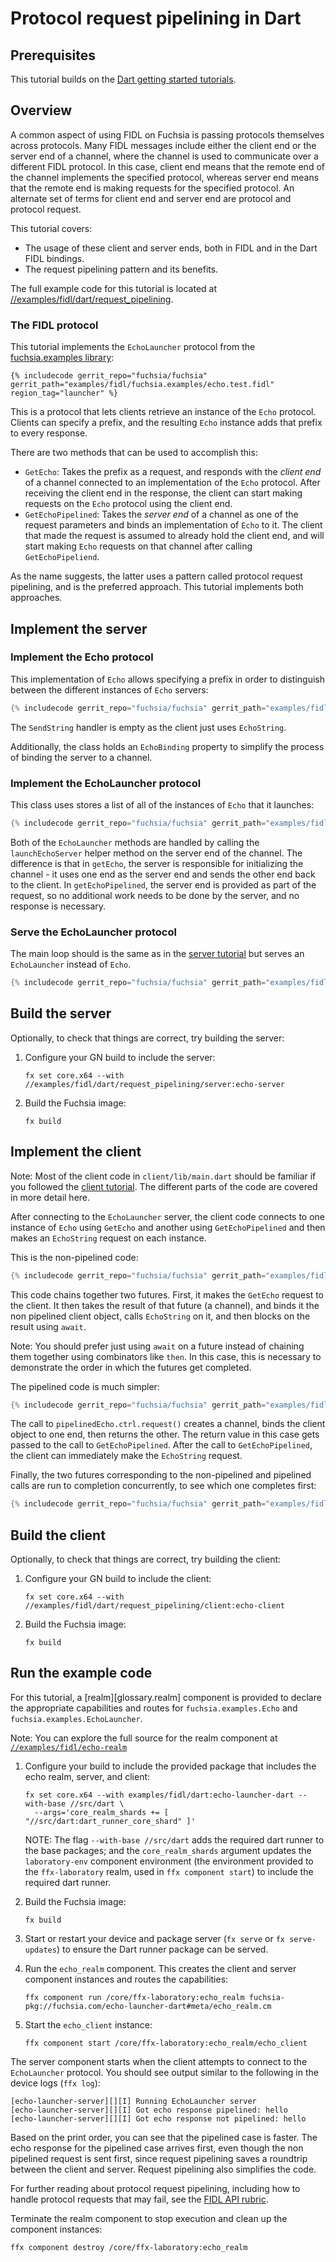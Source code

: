 # Protocol request pipelining in Dart

## Prerequisites

This tutorial builds on the [Dart getting started tutorials][overview].

## Overview

<!-- TODO(fxbug.dev/58758) <<../../common/pipelining/overview.md>> -->

A common aspect of using FIDL on Fuchsia is passing protocols themselves across
protocols. Many FIDL messages include either the client end or the server end of
a channel, where the channel is used to communicate over a different FIDL
protocol. In this case, client end means that the remote end of the channel
implements the specified protocol, whereas server end means that the remote end
is making requests for the specified protocol. An alternate set of terms for
client end and server end are protocol and protocol request.

This tutorial covers:

* The usage of these client and server ends, both in FIDL and in the Dart
  FIDL bindings.
* The request pipelining pattern and its benefits.

The full example code for this tutorial is located at
[//examples/fidl/dart/request_pipelining][src].

### The FIDL protocol

<!-- TODO(fxbug.dev/58758) <<../../common/pipelining/launcher.md>> -->

This tutorial implements the `EchoLauncher` protocol from the
[fuchsia.examples library][examples-fidl]:

```fidl
{% includecode gerrit_repo="fuchsia/fuchsia" gerrit_path="examples/fidl/fuchsia.examples/echo.test.fidl" region_tag="launcher" %}
```

This is a protocol that lets clients retrieve an instance of the `Echo`
protocol. Clients can specify a prefix, and the resulting `Echo` instance
adds that prefix to every response.

There are two methods that can be used to accomplish this:

* `GetEcho`: Takes the prefix as a request, and responds with the *client end* of
  a channel connected to an implementation of the `Echo` protocol. After
  receiving the client end in the response, the client can start making requests
  on the `Echo` protocol using the client end.
* `GetEchoPipelined`: Takes the *server end* of a channel as one of the request
  parameters and binds an implementation of `Echo` to it. The client that
  made the request is assumed to already hold the client end, and will
  start making `Echo` requests on that channel after calling `GetEchoPipeliend`.

As the name suggests, the latter uses a pattern called protocol request
pipelining, and is the preferred approach. This tutorial implements both
approaches.

## Implement the server

### Implement the Echo protocol

This implementation of `Echo` allows specifying a prefix in order to
distinguish between the different instances of `Echo` servers:

```dart
{% includecode gerrit_repo="fuchsia/fuchsia" gerrit_path="examples/fidl/dart/request_pipelining/server/lib/main.dart" region_tag="echo-impl" %}
```

The `SendString` handler is empty as the client just uses `EchoString`.

Additionally, the class holds an `EchoBinding` property to simplify the process of binding the
server to a channel.

### Implement the EchoLauncher protocol

This class uses stores a list of all of the instances of `Echo` that it launches:

```dart
{% includecode gerrit_repo="fuchsia/fuchsia" gerrit_path="examples/fidl/dart/request_pipelining/server/lib/main.dart" region_tag="launcher-impl" %}
```

Both of the `EchoLauncher` methods are handled by calling the `launchEchoServer` helper method on
the server end of the channel. The difference is that in `getEcho`, the server is responsible for
initializing the channel - it uses one end as the server end and sends the other end back to the
client. In `getEchoPipelined`, the server end is provided as part of the request, so no additional
work needs to be done by the server, and no response is necessary.

### Serve the EchoLauncher protocol

The main loop should is the same as in the
[server tutorial][server-tut-main] but serves an `EchoLauncher` instead of `Echo`.

```dart
{% includecode gerrit_repo="fuchsia/fuchsia" gerrit_path="examples/fidl/dart/request_pipelining/server/lib/main.dart" region_tag="main" %}
```

## Build the server

Optionally, to check that things are correct, try building the server:

1. Configure your GN build to include the server:

   ```posix-terminal
   fx set core.x64 --with //examples/fidl/dart/request_pipelining/server:echo-server
   ```

2. Build the Fuchsia image:

   ```posix-terminal
   fx build
   ```

## Implement the client

Note: Most of the client code in `client/lib/main.dart` should be familiar if you
followed the [client tutorial][client-tut]. The different parts of the code
are covered in more detail here.

After connecting to the `EchoLauncher` server, the client
code connects to one instance of `Echo` using `GetEcho` and another using
`GetEchoPipelined` and then makes an `EchoString` request on each instance.

This is the non-pipelined code:

```dart
{% includecode gerrit_repo="fuchsia/fuchsia" gerrit_path="examples/fidl/dart/request_pipelining/client/lib/main.dart" region_tag="main" highlight="9,10,11,12,13,14,15,16" %}
```

This code chains together two futures. First, it makes the `GetEcho` request to the client. It then
takes the result of that future (a channel), and binds it the non pipelined client object, calls
`EchoString` on it, and then blocks on the result using `await`.

Note: You should prefer just using `await` on a future instead of chaining them together
using combinators like `then`. In this case, this is necessary to demonstrate the order in which
the futures get completed.

The pipelined code is much simpler:

```dart
{% includecode gerrit_repo="fuchsia/fuchsia" gerrit_path="examples/fidl/dart/request_pipelining/client/lib/main.dart" region_tag="main" highlight="18,19,20,21,22,23,24,25,26" %}
```

The call to `pipelinedEcho.ctrl.request()` creates a channel, binds the client object to one end,
then returns the other. The return value in this case gets passed to the call to `GetEchoPipelined`.
After the call to `GetEchoPipelined`, the client can immediately make the `EchoString` request.

Finally, the two futures corresponding to the non-pipelined and pipelined calls are run to
completion concurrently, to see which one completes first:

```dart
{% includecode gerrit_repo="fuchsia/fuchsia" gerrit_path="examples/fidl/dart/request_pipelining/client/lib/main.dart" region_tag="main" highlight="28,29" %}
```

## Build the client

Optionally, to check that things are correct, try building the client:

1. Configure your GN build to include the client:

   ```posix-terminal
   fx set core.x64 --with //examples/fidl/dart/request_pipelining/client:echo-client
   ```

2. Build the Fuchsia image:

   ```posix-terminal
   fx build
   ```

## Run the example code

For this tutorial, a [realm][glossary.realm] component is
provided to declare the appropriate capabilities and routes for
`fuchsia.examples.Echo` and `fuchsia.examples.EchoLauncher`.

Note: You can explore the full source for the realm component at
[`//examples/fidl/echo-realm`](/examples/fidl/echo-realm)

1. Configure your build to include the provided package that includes the
   echo realm, server, and client:

   ```posix-terminal
   fx set core.x64 --with examples/fidl/dart:echo-launcher-dart --with-base //src/dart \
     --args='core_realm_shards += [ "//src/dart:dart_runner_core_shard" ]'
   ```

   NOTE: The flag `--with-base //src/dart` adds the required dart runner to the
   base packages; and the `core_realm_shards` argument updates the
   `laboratory-env` component environment (the environment provided to the
   `ffx-laboratory` realm, used in `ffx component start`) to include the
   required dart runner.

1. Build the Fuchsia image:

   ```posix-terminal
   fx build
   ```

1. Start or restart your device and package server (`fx serve` or
   `fx serve-updates`) to ensure the Dart runner package can be served.

1. Run the `echo_realm` component. This creates the client and server component
   instances and routes the capabilities:

   ```posix-terminal
   ffx component run /core/ffx-laboratory:echo_realm fuchsia-pkg://fuchsia.com/echo-launcher-dart#meta/echo_realm.cm
    ```

1. Start the `echo_client` instance:

    ```posix-terminal
   ffx component start /core/ffx-laboratory:echo_realm/echo_client
   ```

The server component starts when the client attempts to connect to the
`EchoLauncher` protocol. You should see output similar to the following
in the device logs (`ffx log`):


```
[echo-launcher-server][][I] Running EchoLauncher server
[echo-launcher-server][][I] Got echo response pipelined: hello
[echo-launcher-server][][I] Got echo response not pipelined: hello
```

Based on the print order, you can see that the pipelined case is faster. The
echo response for the pipelined case arrives first, even though the non
pipelined request is sent first, since request pipelining saves a roundtrip
between the client and server. Request pipelining also simplifies the code.

For further reading about protocol request pipelining, including how to handle
protocol requests that may fail, see the [FIDL API rubric][rubric].

Terminate the realm component to stop execution and clean up the component
instances:

```posix-terminal
ffx component destroy /core/ffx-laboratory:echo_realm
```

<!-- xrefs -->
[src]: /examples/fidl/dart/request_pipelining
[server-tut]: /docs/development/languages/fidl/tutorials/dart/basics/server.md
[server-tut-main]: /docs/development/languages/fidl/tutorials/dart/basics/server.md#main
[client-tut]: /docs/development/languages/fidl/tutorials/dart/basics/client.md
[rubric]: /docs/development/api/fidl.md#request-pipelining
[overview]: /docs/development/languages/fidl/tutorials/dart/README.md
[examples-fidl]: /examples/fidl/fuchsia.examples/
